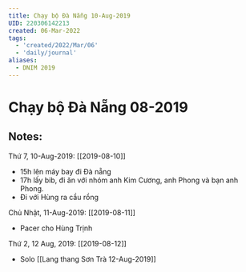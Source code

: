 ```yaml
---
title: Chạy bộ Đà Nẵng 10-Aug-2019
UID: 220306142213
created: 06-Mar-2022
tags:
  - 'created/2022/Mar/06'
  - 'daily/journal'
aliases:
  - DNIM 2019
---
```

# Chạy bộ Đà Nẵng 08-2019

## Notes:
Thứ 7, 10-Aug-2019: [[2019-08-10]]

- 15h lên máy bay đi Đà nẵng 
- 17h lấy bib, đi ăn với nhóm anh Kim Cương, anh Phong và bạn anh Phong.
- Đi với Hùng ra cầu rồng

Chủ Nhật, 11-Aug-2019: [[2019-08-11]]

- Pacer cho Hùng Trịnh

Thứ 2, 12 Aug, 2019: [[2019-08-12]]
- Solo [[Lang thang Sơn Trà 12-Aug-2019]]
